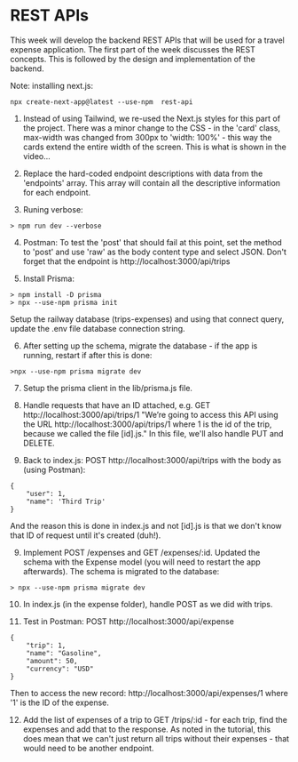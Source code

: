 # REST APIs

This week will develop the backend REST APIs that will be used for a travel expense application.  The first part of the week discusses the REST concepts.  This is followed by the design and implementation of the backend.

Note: installing next.js:
```
npx create-next-app@latest --use-npm  rest-api
```

1. Instead of using Tailwind, we re-used the Next.js styles for this part of the project.  There was a minor change to the CSS - in the 'card' class, max-width was changed from 300px to 'width: 100%' - this way the cards extend the entire width of the screen.  This is what is shown in the video...

2.  Replace the hard-coded endpoint descriptions with data from the 'endpoints' array.  This array will contain all the descriptive information for each endpoint.

3. Runing verbose:
```
> npm run dev --verbose
```

4. Postman: To test the 'post' that should fail at this point, set the method to 'post' and use 'raw' as the body content type and select JSON.  Don't forget that the endpoint is http://localhost:3000/api/trips

5. Install Prisma:
```
> npm install -D prisma
> npx --use-npm prisma init
```

Setup the railway database (trips-expenses) and using that connect query, update the .env file database connection string.

6. After setting up the schema, migrate the database - if the app is running, restart if after this is done:
```
>npx --use-npm prisma migrate dev
```
7. Setup the prisma client in the lib/prisma.js file.

8. Handle requests that have an ID attached, e.g. GET http://localhost:3000/api/trips/1
"We’re going to access this API using the URL http://localhost:3000/api/trips/1 where 1 is the id of the trip, because we called the file [id].js."  In this file, we'll also handle PUT and DELETE.

8. Back to index.js: POST http://localhost:3000/api/trips with the body as (using Postman):
```
{
    "user": 1,
    "name": 'Third Trip'
}
```
And the reason this is done in index.js and not [id].js is that we don't know that ID of request until it's created (duh!).

9. Implement POST /expenses and GET /expenses/:id.  Updated the schema with the Expense model (you will need to restart the app afterwards).  The schema is migrated to the database:
```
> npx --use-npm prisma migrate dev
```

10. In index.js (in the expense folder), handle POST as we did with trips.

11. Test in Postman:  POST http://localhost:3000/api/expense
```
{
    "trip": 1,
    "name": "Gasoline",
    "amount": 50,
    "currency": "USD"
}
```
Then to access the new record: http://localhost:3000/api/expenses/1 where '1' is the ID of the expense.

12. Add the list of expenses of a trip to GET /trips/:id - for each trip, find the expenses and add that to the response.  As noted in the tutorial, this does mean that we can't just return all trips without their expenses - that would need to be another endpoint.
